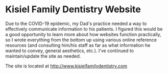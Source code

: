 # Kisiel Family Dentistry Website

Due to the COVID-19 epidemic, my Dad's practice needed a way to effectively communicate information to his patients. I figured this would be a good opportunity to learn more about how websites function practically, so I wrote everything from the bottom up using various online reference resources (and consulting him/his staff as far as what information he wanted to convey, general aesthetics, etc.). I've continued to maintain/update the site as needed.

The site is located at http://www.kisielfamilydentistry.com

